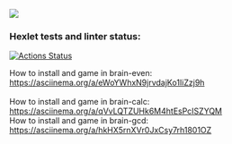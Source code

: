 <a href="https://codeclimate.com/github/worknonstop/python-project-lvl1/maintainability"><img src="https://api.codeclimate.com/v1/badges/c356ed621661028d1989/maintainability" /></a>
### Hexlet tests and linter status:
[![Actions Status](https://github.com/worknonstop/python-project-lvl1/workflows/hexlet-check/badge.svg)](https://github.com/worknonstop/python-project-lvl1/actions)

How to install and game in brain-even:<br>
https://asciinema.org/a/eWoYWhxN9jrvdajKo1IiZzj9h<br><br>
How to install and game in brain-calc:<br>
https://asciinema.org/a/qVvLQTZUHk6M4htEsPcISZYQM<br>
How to install and game in brain-gcd:<br>
https://asciinema.org/a/hkHX5rnXVr0JxCsy7rh1801OZ
